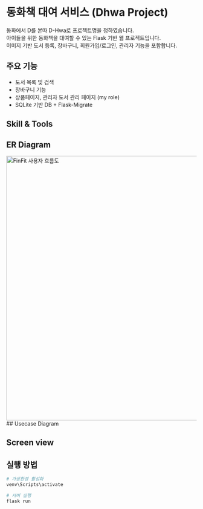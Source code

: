 # 동화책 대여 서비스 (Dhwa Project)

동화에서 D를 본따 D-Hwa로 프로젝트명을 정하였습니다.<br>
아이들을 위한 동화책을 대여할 수 있는 Flask 기반 웹 프로젝트입니다.<br>
이미지 기반 도서 등록, 장바구니, 회원가입/로그인, 관리자 기능을 포함합니다.

## 주요 기능
- 도서 목록 및 검색
- 장바구니 기능
- 상품페이지, 관리자 도서 관리 페이지 (my role)
- SQLite 기반 DB + Flask-Migrate


## Skill & Tools

## ER Diagram
<img src="사용자흐름도(최종).png" alt="FinFit 사용자 흐름도" width="700">
## Usecase Diagram

## Screen view

## 실행 방법
```bash
# 가상환경 활성화
venv\Scripts\activate

# 서버 실행
flask run
